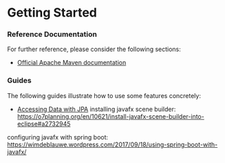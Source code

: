 # Getting Started

### Reference Documentation
For further reference, please consider the following sections:

* [Official Apache Maven documentation](https://maven.apache.org/guides/index.html)

### Guides
The following guides illustrate how to use some features concretely:

* [Accessing Data with JPA](https://spring.io/guides/gs/accessing-data-jpa/)
installing javafx scene builder:
https://o7planning.org/en/10621/install-javafx-scene-builder-into-eclipse#a2732945

configuring javafx with spring boot:
https://wimdeblauwe.wordpress.com/2017/09/18/using-spring-boot-with-javafx/